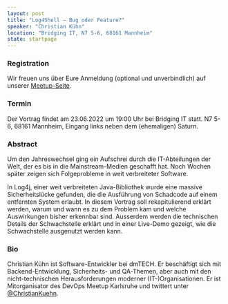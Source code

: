 ```yaml
---
layout: post
title: "Log4Shell – Bug oder Feature?"
speaker: "Christian Kühn"
location: "Bridging IT, N7 5-6, 68161 Mannheim"
state: startpage
---
```


### Registration

Wir freuen uns über Eure Anmeldung (optional und unverbindlich) auf unserer [Meetup-Seite](https://www.meetup.com/de-DE/mannheim-java-usergroup/events/285960795/).

### Termin

Der Vortrag findet am 23.06.2022 um 19:00 Uhr bei Bridging IT statt. N7 5-6, 68161 Mannheim, Eingang links neben dem (ehemaligen) Saturn.

### Abstract

Um den Jahreswechsel ging ein Aufschrei durch die IT-Abteilungen der Welt, der es bis in die Mainstream-Medien geschafft hat. Noch Wochen später zeigen sich Folgeprobleme in weit verbreiteter Software.

In Log4j, einer weit verbreiteten Java-Bibliothek wurde eine massive Sicherheitslücke gefunden, die die Ausführung von Schadcode auf einem entfernten System erlaubt.
In diesem Vortrag soll rekapitulierend erklärt werden, warum und wann es zu dem Problem kam und welche Auswirkungen bisher erkennbar sind. Ausserdem werden die technischen Details der Schwachstelle erklärt und in einer Live-Demo gezeigt, wie die Schwachstelle ausgenutzt werden kann.

### Bio

Christian Kühn ist Software-Entwickler bei dmTECH. Er beschäftigt sich mit Backend-Entwicklung, Sicherheits- und QA-Themen, aber auch mit den nicht-technischen Herausforderungen moderner (IT-)Organisationen.
Er ist Mitorganisator des DevOps Meetup Karlsruhe und twittert unter [@ChristianKuehn](https://twitter.com/ChristianKuehn).
